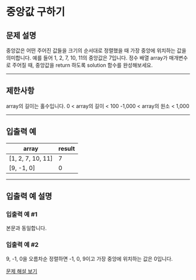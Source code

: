 # 중앙값 구하기

## 문제 설명
중앙값은 어떤 주어진 값들을 크기의 순서대로 정렬했을 때 가장 중앙에 위치하는 값을 의미합니다. 예를 들어 1, 2, 7, 10, 11의 중앙값은 7입니다. 정수 배열 array가 매개변수로 주어질 때, 중앙값을 return 하도록 solution 함수를 완성해보세요.

---

## 제한사항
array의 길이는 홀수입니다.
0 < array의 길이 < 100
-1,000 < array의 원소 < 1,000

---

## 입출력 예
| array             | result |
|-------------------|--------|
| [1, 2, 7, 10, 11] | 7      |
| [9, -1, 0]        | 0      |

---

## 입출력 예 설명

### 입출력 예 #1
본문과 동일합니다.

### 입출력 예 #2
9, -1, 0을 오름차순 정렬하면 -1, 0, 9이고 가장 중앙에 위치하는 값은 0입니다.

[문제 해설 보기](./문제해설.md)
